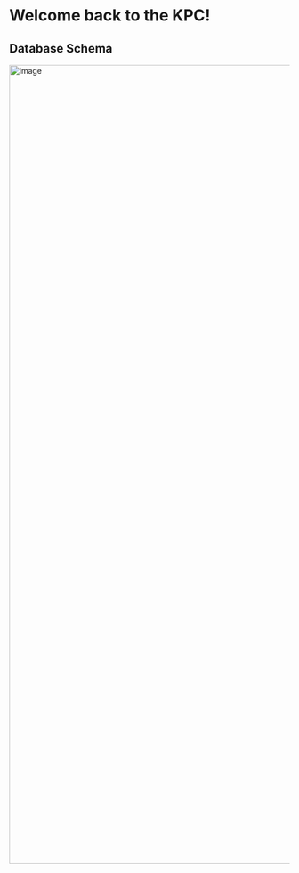 # Welcome back to the KPC!

## Database Schema 

<img width="1435" alt="image" src="https://user-images.githubusercontent.com/93609855/211689110-7c3c19d1-c222-460e-a976-ecfba7b5bf53.png">

